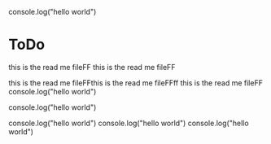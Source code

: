 console.log("hello world")
# ToDo
this is the read me fileFF
this is the read me fileFF

this is the read me fileFFthis is the read me fileFFff
this is the read me fileFF
console.log("hello world")

console.log("hello world")


console.log("hello world")
console.log("hello world")
console.log("hello world")
